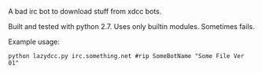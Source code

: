 A bad irc bot to download stuff from xdcc bots.

Built and tested with python 2.7. Uses only builtin modules. Sometimes fails.

Example usage:

    python lazydcc.py irc.something.net #rip SomeBotName "Some File Ver 01"

